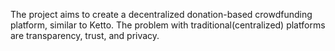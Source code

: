 The project aims to create a decentralized donation-based crowdfunding platform, similar to Ketto. The problem with traditional(centralized) platforms are
transparency, trust, and privacy. 
